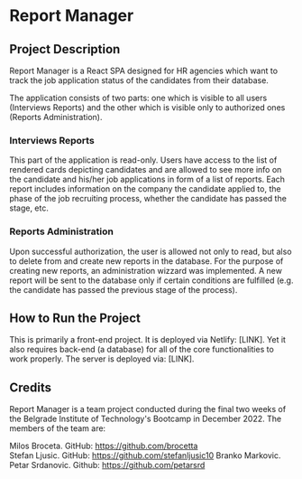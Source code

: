 # Report Manager

## Project Description

Report Manager is a React SPA designed for HR agencies which want to track the job application status of the candidates from their database.

The application consists of two parts: one which is visible to all users (Interviews Reports) and the other which is visible only to authorized ones (Reports Administration).

### Interviews Reports

This part of the application is read-only. Users have access to the list of rendered cards depicting candidates and are allowed to see more info on the candidate and his/her job applications in form of a list of reports. Each report includes information on the company the candidate applied to, the phase of the job recruiting process, whether the candidate has passed the stage, etc.

### Reports Administration

Upon successful authorization, the user is allowed not only to read, but also to delete from and create new reports in the database. For the purpose of creating new reports, an administration wizzard was implemented. A new report will be sent to the database only if certain conditions are fulfilled (e.g. the candidate has passed the previous stage of the process).

## How to Run the Project

This is primarily a front-end project. It is deployed via Netlify: [LINK]. Yet it also requires back-end (a database) for all of the core functionalities to work properly. The server is deployed via: [LINK].

## Credits

Report Manager is a team project conducted during the final two weeks of the Belgrade Institute of Technology's Bootcamp in December 2022. The members of the team are:

Milos Broceta. GitHub: https://github.com/brocetta <br />
Stefan Ljusic. GitHub: https://github.com/stefanljusic10
Branko Markovic.
Petar Srdanovic. Github: https://github.com/petarsrd
